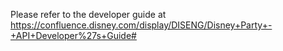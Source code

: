 Please refer to the developer guide at 
https://confluence.disney.com/display/DISENG/Disney+Party+-+API+Developer%27s+Guide#